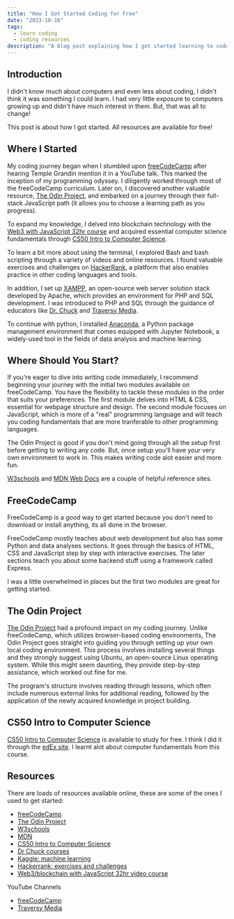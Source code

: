```yaml
---
title: "How I Got Started Coding for Free"
date: "2023-10-16"
tags:
  - learn coding
  - coding resources
description: "A blog post explaining how I got started learning to code with links to free resources."
---
```


## Introduction

I didn't know much about computers and even less about coding, I didn't think it was something I could learn. I had very little exposure to computers growing up and didn't have much interest in them. But, that was all to change!

This post is about how I got started. All resources are available for free!

## Where I Started

My coding journey began when I stumbled upon [freeCodeCamp](https://www.freecodecamp.org/) after hearing Temple Grandin mention it in a YouTube talk. This marked the inception of my programming odyssey. I diligently worked through most of the freeCodeCamp curriculum. Later on, I discovered another valuable resource, [The Odin Project](https://www.theodinproject.com), and embarked on a journey through their full-stack JavaScript path (it allows you to choose a learning path as you progress).

To expand my knowledge, I delved into blockchain technology with the [Web3 with JavaScript 32hr course](https://www.youtube.com/watch?v=gyMwXuJrbJQ) and acquired essential computer science fundamentals through [CS50 Intro to Computer Science](https://cs50.harvard.edu/x/2023).

To learn a bit more about using the terminal, I explored Bash and bash scripting through a variety of videos and online resources. I found valuable exercises and challenges on [HackerRank](https://www.hackerrank.com/dashboard), a platform that also enables practice in other coding languages and tools.

In addition, I set up [XAMPP](https://www.apachefriends.org/index.html), an open-source web server solution stack developed by Apache, which provides an environment for PHP and SQL development. I was introduced to PHP and SQL through the guidance of educators like [Dr. Chuck](https://www.wa4e.com/lessons) and [Traversy Media](https://www.youtube.com/@TraversyMedia).

To continue with python, I installed [Anaconda](https://www.anaconda.com/), a Python package management environment that comes equipped with Jupyter Notebook, a widely-used tool in the fields of data analysis and machine learning.

## Where Should You Start?

If you're eager to dive into writing code immediately, I recommend beginning your journey with the initial two modules available on freeCodeCamp. You have the flexibility to tackle these modules in the order that suits your preferences. The first module delves into HTML & CSS, essential for webpage structure and design. The second module focuses on JavaScript, which is more of a "real" programming language and will teach you coding fundamentals that are more tranferable to other programming languages.

The Odin Project is good if you don't mind going through all the setup first before getting to writing any code. But, once setup you'll have your very own environment to work in. This makes writing code alot easier and more fun.

[W3schools](https://www.w3schools.com/) and [MDN Web Docs](https://developer.mozilla.org/en-US/) are a couple of helpful reference sites.

## FreeCodeCamp

FreeCodeCamp is a good way to get started because you don't need to download or install anything, its all done in the browser.

FreeCodeCamp mostly teaches about web development but also has some Python and data analyses sections. It goes through the basics of HTML, CSS and JavaScript step by step with interactive exercises. The later sections teach you about some backend stuff using a framework called Express.

I was a little overwhelmed in places but the first two modules are great for getting started.

## The Odin Project

[The Odin Project](https://www.theodinproject.com/) had a profound impact on my coding journey. Unlike freeCodeCamp, which utilizes browser-based coding environments, The Odin Project goes straight into guiding you through setting up your own local coding environment. This process involves installing several things and they strongly suggest using Ubuntu, an open-source Linux operating system. While this might seem daunting, they provide step-by-step assistance, which worked out fine for me.

The program's structure involves reading through lessons, which often include numerous external links for additional reading, followed by the application of the newly acquired knowledge in project building.

## CS50 Intro to Computer Science

[CS50 Intro to Computer Science](https://cs50.harvard.edu/x/2023/) is available to study for free. I think I did it through the [edEx site](https://www.edx.org/learn/computer-science/harvard-university-cs50-s-introduction-to-computer-science). I learnt alot about computer fundamentals from this course.

## Resources

There are loads of resources available online, these are some of the ones I used to get started:

- [freeCodeCamp](https://www.freecodecamp.org/)
- [The Odin Project](https://www.theodinproject.com/)
- [W3schools](https://www.w3schools.com/)
- [MDN](https://developer.mozilla.org/en-US/)
- [CS50 Intro to Computer Science](https://cs50.harvard.edu/x/2023/)
- [Dr Chuck courses](https://online.dr-chuck.com/)
- [Kaggle: machine learning](https://www.kaggle.com/)
- [Hackerrank: exercises and challenges](https://www.hackerrank.com/dashboard)
- [Web3/blockchain with JavaScript 32hr video course](https://www.youtube.com/watch?v=gyMwXuJrbJQ)

YouTube Channels

- [freeCodeCamp](https://www.youtube.com/@freecodecamp)
- [Traversy Media](https://www.youtube.com/@TraversyMedia)
